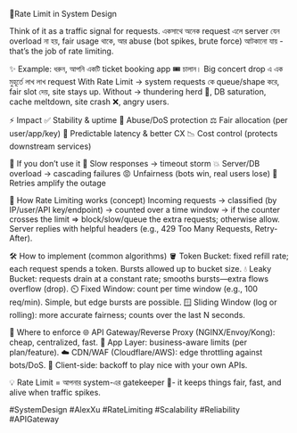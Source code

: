 🚦Rate Limit in System Design

Think of it as a traffic signal for requests. একসাথে অনেক request এলে server যেন overload না হয়, fair usage থাকে, আর abuse (bot spikes, brute force) আটকানো যায় - that’s the job of rate limiting.

✨ Example:
 ধরুন, আপনি একটি ticket booking app 🎟️ চালান। Big concert drop এ এক মুহূর্তে লাখ লাখ request
With Rate Limit → system requests কে queue/shape করে, fair slot দেয়, site stays up.
Without → thundering herd 🐘, DB saturation, cache meltdown, site crash ❌, angry users.

⚡ Impact
✅ Stability & uptime
🔐 Abuse/DoS protection
⚖️ Fair allocation (per user/app/key)
🚀 Predictable latency & better CX
📉 Cost control (protects downstream services)

😬 If you don’t use it
🐢 Slow responses → timeout storm
💥 Server/DB overload → cascading failures
😡 Unfairness (bots win, real users lose)
🔁 Retries amplify the outage

🧠 How Rate Limiting works (concept)
Incoming requests → classified (by IP/user/API key/endpoint) → counted over a time window → if the counter crosses the limit ⇒ block/slow/queue the extra requests; otherwise allow. Server replies with helpful headers (e.g., 429 Too Many Requests, Retry-After).

🛠️ How to implement (common algorithms)
🪣 Token Bucket: fixed refill rate; each request spends a token. Bursts allowed up to bucket size.
💧 Leaky Bucket: requests drain at a constant rate; smooths bursts—extra flows overflow (drop).
⏲️ Fixed Window: count per time window (e.g., 100 req/min). Simple, but edge bursts are possible.
🪟 Sliding Window (log or rolling): more accurate fairness; counts over the last N seconds.

📍 Where to enforce
🌐 API Gateway/Reverse Proxy (NGINX/Envoy/Kong): cheap, centralized, fast.
🧩 App Layer: business-aware limits (per plan/feature).
☁️ CDN/WAF (Cloudflare/AWS): edge throttling against bots/DoS.
🔄 Client-side: backoff to play nice with your own APIs.

💡 Rate Limit = আপনার system-এর gatekeeper 🚧- it keeps things fair, fast, and alive when traffic spikes.

#SystemDesign #AlexXu #RateLimiting #Scalability #Reliability #APIGateway
